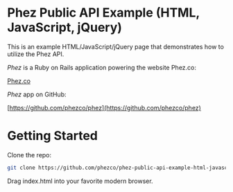 Phez Public API Example (HTML, JavaScript, jQuery)
==================================================

This is an example HTML/JavaScript/jQuery page that demonstrates how to utilize the Phez API.

*Phez* is a Ruby on Rails application powering the website Phez.co:

[Phez.co](http://phez.co/)

*Phez* app on GitHub:

[https://github.com/phezco/phez](https://github.com/phezco/phez)

Getting Started
===============

Clone the repo:

```bash
git clone https://github.com/phezco/phez-public-api-example-html-javascript.git
```

Drag index.html into your favorite modern browser.
